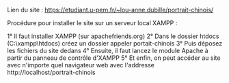 Lien du site : https://etudiant.u-pem.fr/~lou-anne.dubille/portrait-chinois/


Procédure pour installer le site sur un serveur local XAMPP :

1° Il faut installer XAMPP (sur apachefriends.org)
2° Dans le dossier htdocs (C:\xampp\htdocs) créez un dossier appeler portait-chinois
3° Puis déposez les fichiers du site dedans
4° Ensuite, il faut lancez le module Apache à partir du panneau de contrôle d'XAMPP
5° Et enfin, on peut accéder au site avec n'importe quel navigateur web avec l'addresse http://localhost/portrait-chinois